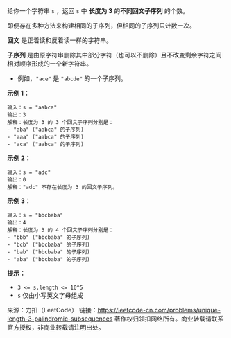 给你一个字符串 ```s``` ，返回 ```s``` 中 **长度为 3** 的**不同回文子序列** 的个数。

即便存在多种方法来构建相同的子序列，但相同的子序列只计数一次。

**回文** 是正着读和反着读一样的字符串。

**子序列** 是由原字符串删除其中部分字符（也可以不删除）且不改变剩余字符之间相对顺序形成的一个新字符串。

* 例如，```"ace"``` 是 ```"abcde"``` 的一个子序列。
 

**示例 1：**
```
输入：s = "aabca"
输出：3
解释：长度为 3 的 3 个回文子序列分别是：
- "aba" ("aabca" 的子序列)
- "aaa" ("aabca" 的子序列)
- "aca" ("aabca" 的子序列)
```
**示例 2：**
```
输入：s = "adc"
输出：0
解释："adc" 不存在长度为 3 的回文子序列。
```
**示例 3：**
```
输入：s = "bbcbaba"
输出：4
解释：长度为 3 的 4 个回文子序列分别是：
- "bbb" ("bbcbaba" 的子序列)
- "bcb" ("bbcbaba" 的子序列)
- "bab" ("bbcbaba" 的子序列)
- "aba" ("bbcbaba" 的子序列)
```

**提示：**

* ```3 <= s.length <= 10^5```
* ```s``` 仅由小写英文字母组成

来源：力扣（LeetCode）
链接：https://leetcode-cn.com/problems/unique-length-3-palindromic-subsequences
著作权归领扣网络所有。商业转载请联系官方授权，非商业转载请注明出处。
